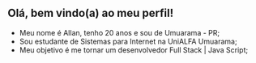 ## Olá, bem vindo(a) ao meu perfil!

- Meu nome é Allan, tenho 20 anos e sou de Umuarama - PR;
- Sou estudante de Sistemas para Internet na UniALFA Umuarama;
- Meu objetivo é me tornar um desenvolvedor Full Stack | Java Script;
